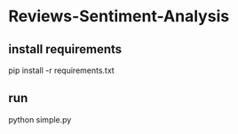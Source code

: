 # Reviews-Sentiment-Analysis
## install requirements
pip install -r requirements.txt
## run
python simple.py
